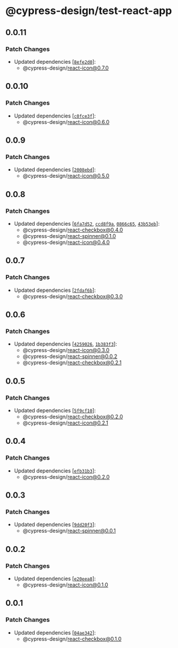 # @cypress-design/test-react-app

## 0.0.11

### Patch Changes

- Updated dependencies [[`8efe2d0`](https://github.com/cypress-io/cypress-design/commit/8efe2d078edef4bf597ef7894f0c1112f37cc0ed)]:
  - @cypress-design/react-icon@0.7.0

## 0.0.10

### Patch Changes

- Updated dependencies [[`c0fce3f`](https://github.com/cypress-io/cypress-design/commit/c0fce3fac8ba37feadf648ac76e0e83b53e91cfc)]:
  - @cypress-design/react-icon@0.6.0

## 0.0.9

### Patch Changes

- Updated dependencies [[`2008ebd`](https://github.com/cypress-io/cypress-design/commit/2008ebdef09ce917c97179ae305664171baa77ac)]:
  - @cypress-design/react-icon@0.5.0

## 0.0.8

### Patch Changes

- Updated dependencies [[`6fa7d52`](https://github.com/cypress-io/cypress-design/commit/6fa7d52e409762bd1b32a8b04edaf78765830754), [`ccd8f9a`](https://github.com/cypress-io/cypress-design/commit/ccd8f9a8feb624c0a52deaa9754c76969f43fc1e), [`0866c65`](https://github.com/cypress-io/cypress-design/commit/0866c654f24c36951c98468d789462748606b428), [`43b53eb`](https://github.com/cypress-io/cypress-design/commit/43b53eb6bd10111629239a87374cfcc894eda0e3)]:
  - @cypress-design/react-checkbox@0.4.0
  - @cypress-design/react-spinner@0.1.0
  - @cypress-design/react-icon@0.4.0

## 0.0.7

### Patch Changes

- Updated dependencies [[`2fdaf6b`](https://github.com/cypress-io/cypress-design/commit/2fdaf6be6f81a2a851761258347ed213577c5b26)]:
  - @cypress-design/react-checkbox@0.3.0

## 0.0.6

### Patch Changes

- Updated dependencies [[`4259026`](https://github.com/cypress-io/cypress-design/commit/4259026314464260e89bcd88690c8a60ad2f0459), [`1b383f3`](https://github.com/cypress-io/cypress-design/commit/1b383f3d149948bf2cc062d3baa17d5ce032f07e)]:
  - @cypress-design/react-icon@0.3.0
  - @cypress-design/react-spinner@0.0.2
  - @cypress-design/react-checkbox@0.2.1

## 0.0.5

### Patch Changes

- Updated dependencies [[`5f9cf10`](https://github.com/cypress-io/cypress-design/commit/5f9cf10ff4709fcd7d322c2dc5dbc676473b433e)]:
  - @cypress-design/react-checkbox@0.2.0
  - @cypress-design/react-icon@0.2.1

## 0.0.4

### Patch Changes

- Updated dependencies [[`efb31b3`](https://github.com/cypress-io/cypress-design/commit/efb31b35d9c84b922a20ae46afa583f0b5849b41)]:
  - @cypress-design/react-icon@0.2.0

## 0.0.3

### Patch Changes

- Updated dependencies [[`9dd20f3`](https://github.com/cypress-io/cypress-design/commit/9dd20f325e7332f8c9c6c1d2fefda76d2a7b8c27)]:
  - @cypress-design/react-spinner@0.0.1

## 0.0.2

### Patch Changes

- Updated dependencies [[`e20eea8`](https://github.com/cypress-io/cypress-design/commit/e20eea84375b7f4bd3a15a80fce3bdbfcb327981)]:
  - @cypress-design/react-icon@0.1.0

## 0.0.1

### Patch Changes

- Updated dependencies [[`04ae342`](https://github.com/cypress-io/cypress-design/commit/04ae342db01cf9db0eb6a3a99f8c0539d31ede04)]:
  - @cypress-design/react-checkbox@0.1.0
